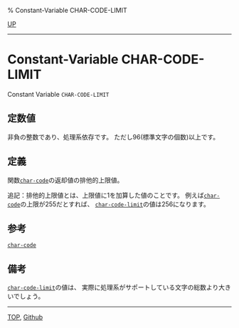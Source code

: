 % Constant-Variable CHAR-CODE-LIMIT

[UP](13.2.html)  

---

# Constant-Variable CHAR-CODE-LIMIT


Constant Variable `CHAR-CODE-LIMIT`


## 定数値

非負の整数であり、処理系依存です。
ただし96(標準文字の個数)以上です。


## 定義

関数[`char-code`](13.2.char-code.html)の返却値の排他的上限値。

追記：排他的上限値とは、上限値に1を加算した値のことです。
例えば[`char-code`](13.2.char-code.html)の上限が255だとすれば、
[`char-code-limit`](13.2.char-code-limit.html)の値は256になります。


## 参考

[`char-code`](13.2.char-code.html)


## 備考

[`char-code-limit`](13.2.char-code-limit.html)の値は、
実際に処理系がサポートしている文字の総数より大きいでしょう。


---
[TOP](index.html),  [Github](https://github.com/nptcl/npt-japanese)

